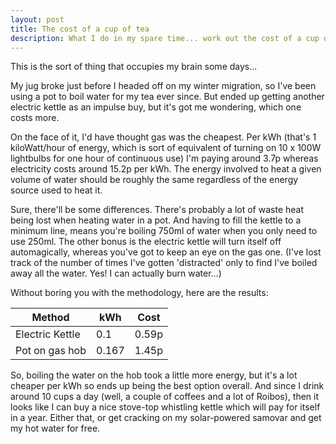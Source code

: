 ```yaml
---
layout: post
title: The cost of a cup of tea
description: What I do in my spare time... work out the cost of a cup of tea and the difference between using electricity or gas to make it.
---
```

This is the sort of thing that occupies my brain some days...

My jug broke just before I headed off on my winter migration, so I've been using a pot to boil water for my tea ever since. But ended up getting another electric kettle as an impulse buy, but it's got me wondering, which one costs more.

On the face of it, I'd have thought gas was the cheapest. Per kWh (that's 1 kiloWatt/hour of energy, which is sort of equivalent of turning on 10 x 100W lightbulbs for one hour of continuous use) I'm paying around 3.7p whereas electricity costs around 15.2p per kWh. The energy involved to heat a given volume of water should be roughly the same regardless of the energy source used to heat it.

Sure, there'll be some differences. There's probably a lot of waste heat being lost when heating water in a pot. And having to fill the kettle to a minimum line, means you're boiling 750ml of water when you only need to use 250ml. The other bonus is the electric kettle will turn itself off automagically, whereas you've got to keep an eye on the gas one. (I've lost track of the number of times I've gotten 'distracted' only to find I've boiled away all the water. Yes! I can actually burn water...)

Without boring you with the methodology, here are the results:

<table>
	<thead><tr><th>Method</th><th>kWh</th><th>Cost</th></tr></thead>
	<tbody>
		<tr><td>Electric Kettle</td><td>0.1</td><td>0.59p</td></tr>
		<tr><td>Pot on gas hob</td><td>0.167</td><td>1.45p</td></tr>
	</tbody>
</table>

So, boiling the water on the hob took a little more energy, but it's a lot cheaper per kWh so ends up being the best option overall. And since I drink around 10 cups a day (well, a couple of coffees and a lot of Roibos), then it looks like I can buy a nice stove-top whistling kettle which will pay for itself in a year. Either that, or get cracking on my solar-powered samovar and get my hot water for free.
		